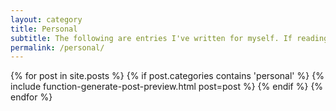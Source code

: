 ```yaml
---
layout: category
title: Personal
subtitle: The following are entries I've written for myself. If reading other people's diaries sounds appealing, then feel free to read them!
permalink: /personal/
---
```


<div class="posts">
	{% for post in site.posts %}
		{% if post.categories contains 'personal' %}
			{% include function-generate-post-preview.html post=post %}
		{% endif %}
	{% endfor %}
</div>

